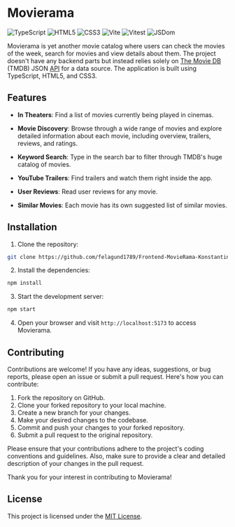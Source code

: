 # Movierama

![TypeScript](https://img.shields.io/badge/-TypeScript-3178C6?style=flat-square&logo=typescript&logoColor=white)
![HTML5](https://img.shields.io/badge/-HTML5-E34F26?style=flat-square&logo=html5&logoColor=white)
![CSS3](https://img.shields.io/badge/-CSS3-1572B6?style=flat-square&logo=css3&logoColor=white)
![Vite](https://img.shields.io/badge/-Vite-646CFF?style=flat-square&logo=vite&logoColor=white)
![Vitest](https://img.shields.io/badge/-Vitest-646CFF?style=flat-square&logo=vitest&logoColor=white)
![JSDom](https://img.shields.io/badge/-JSDom-F7DF1E?style=flat-square&logo=javascript&logoColor=black)

Movierama is yet another movie catalog where users can check the movies of the week, search for movies and view details about them. The project doesn't have any backend parts but instead relies solely on [The Movie DB](https://www.themoviedb.org/) (TMDB) JSON [API](https://developer.themoviedb.org/docs/getting-started) for a data source. The application is built using TypeScript, HTML5, and CSS3.

## Features

- **In Theaters**: Find a list of movies currently being played in cinemas.

- **Movie Discovery**: Browse through a wide range of movies and explore detailed information about each movie, including overview, trailers, reviews, and ratings.

- **Keyword Search**: Type in the search bar to filter through TMDB's huge catalog of movies.

- **YouTube Trailers**: Find trailers and watch them right inside the app.

- **User Reviews**: Read user reviews for any movie.

- **Similar Movies**: Each movie has its own suggested list of similar movies.

## Installation

1. Clone the repository:

  ```bash
  git clone https://github.com/felagund1789/Frontend-MovieRama-KonstantinosKokordelis.git
  ```

2. Install the dependencies:

  ```bash
  npm install
  ```

3. Start the development server:

  ```bash
  npm start
  ```

4. Open your browser and visit `http://localhost:5173` to access Movierama.


## Contributing

Contributions are welcome! If you have any ideas, suggestions, or bug reports, please open an issue or submit a pull request. Here's how you can contribute:

1. Fork the repository on GitHub.
2. Clone your forked repository to your local machine.
3. Create a new branch for your changes.
4. Make your desired changes to the codebase.
5. Commit and push your changes to your forked repository.
6. Submit a pull request to the original repository.

Please ensure that your contributions adhere to the project's coding conventions and guidelines. Also, make sure to provide a clear and detailed description of your changes in the pull request.

Thank you for your interest in contributing to Movierama!

## License

This project is licensed under the [MIT License](LICENSE).
